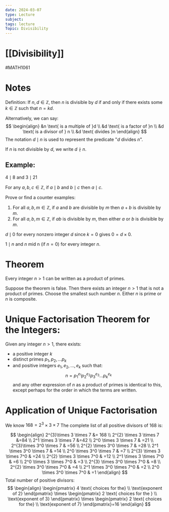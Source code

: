 ```yaml
---
date: 2024-03-07
type: Lecture
subject: 
tags: lecture
Topic: Divisibility
---
```

# [[Divisibility]]
#MATH1061
# Notes

Definition: If $n,d \in \mathbb{Z}$, then $n$ is divisible by $d$ if and only if there exists some $k\in \mathbb{Z}$ such that $n=kd$.

Alternatively, we can say:
$$
\begin{align}
&n \text{ is a multiple of }d \\
&d \text{ is a factor of }n \\
&d \text{ is a divisor of } n \\
&d \text{ divides }n
\end{align}
$$
The notation $d\mid n$ is used to represent the predicate "$d$ divides $n$".

If $n$ is not divisible by $d$, we write $d\nmid n$.

## Example:

$4 \mid 8$ and $3 \mid 21$

For any $a,b,c \in \mathbb{Z}$, if $a \mid b$ and $b \mid c$  then $a \mid c$.

Prove or find a counter examples:

1. For all $a,b,m \in \mathbb{Z}$, if $a$ and $b$ are divisible by $m$ then $a+b$ is divisible by $m$.
2.  For all $a,b,m \in \mathbb{Z}$, if $ab$ is divisible by $m$, then either $a$ or $b$ is divisible by $m$.

$d \mid 0$ for every nonzero integer $d$ since $k=0$ gives $0=d \times 0$.
		
		
$1 \mid n$ and $n$ mid n (if $n=0$) for every integer $n$.


# Theorem
Every integer $n>1$ can be written as a product of primes.

Suppose the theorem is false. Then there exists an integer $n>1$ that is not a product of primes.
Choose the smallest such number $n$.
Either $n$ is prime or $n$ is composite.

# Unique Factorisation Theorem for the Integers:

Given any integer $n>1$, there exists:
- a positive integer $k$
- distinct primes $p_{1},p_{2},\dots p_{k}$
- and positive integers $e_{1},e_{2},\dots,e_{k}$
such that:
$$n = p_{1}^{e_{1}}p_{2}^{e_{2 }}p_{3}^{e_{3}}\dots p_{k}^{e_{k}}$$
and any other expression of $n$ as a product of primes is identical to this, except perhaps for the order in which the terms are written.

# Application of Unique Factorisation

We know $168=2^{3} \times 3 \times 7$
The complete list of all positive divisors of 168 is:

$$
\begin{align}
2^{3}\times 3 \times 7 &= 168 \\
2^{2} \times 3 \times 7 &=84 \\
2^1 \times 3 \times 7 &=42 \\
2^0 \times 3 \times 7 & =21 \\
2^{3}\times 3^0   \times 7  & =56 \\
2^{2} \times 3^0 \times 7  & =28 \\
2^1 \times 3^0 \times 7  & =14 \\
2^0 \times 3^0 \times 7  & =7 \\
2^{3} \times 3 \times 7^0 & =24 \\
2^{2} \times 3 \times 7^0  & =12 \\
2^1 \times 3 \times 7^0  & =6 \\
2^0 \times 3 \times 7^0  & =3 \\
2^{3} \times 3^0 \times 7^0  & =8 \\
2^{2} \times 3^0 \times 7^0  & =4 \\
2^1 \times 3^0 \times 7^0  & =2 \\
2^0 \times 3^0 \times 7^0  & =1
\end{align}
$$
Total number of positive divisors:
$$
\begin{align}
\begin{pmatrix}
4 \text{ choices for the} \\
\text{exponent of 2}
\end{pmatrix} \times \begin{pmatrix}
2 \text{ choices for the } \\
\text{exponent of 3}
\end{pmatrix} \times \begin{pmatrix}
2 \text{ choices for the} \\
\text{exponent of 7}
\end{pmatrix}=16
\end{align}
$$













